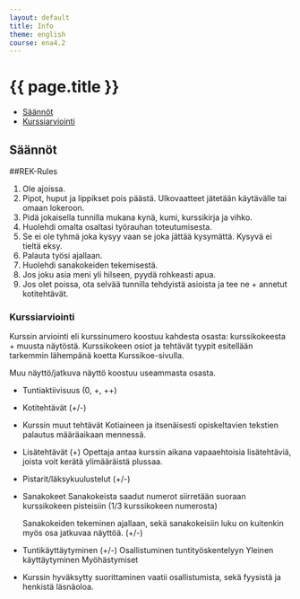 ```yaml
---
layout: default
title: Info
theme: english
course: ena4.2
---
```


<div class="container">
<div class="header-row">
<div class="main-header">
<h1>{{ page.title }}</h1>
</div>
</div>
<div class="content-row">
<div class="sidebar">
<div class="page-sidebar affix" data-spy="affix" data-offset-top="250">
<ul class="nav page-sidenav">
<li><a href="#saannot">Säännöt</a></li>
<li><a href="#kurssiarviointi">Kurssiarviointi</a></li>
</ul>
</div>
</div>
<div class="info-content">
<h2 id="saannot">Säännöt</h2>

##REK-Rules
1. Ole ajoissa.
2. Pipot, huput ja lippikset pois päästä. Ulkovaatteet jätetään käytävälle tai omaan lokeroon. 3. Pidä jokaisella tunnilla mukana kynä, kumi, kurssikirja ja vihko.4. Huolehdi omalta osaltasi työrauhan toteutumisesta.5. Se ei ole tyhmä joka kysyy vaan se joka jättää kysymättä. Kysyvä ei tieltä eksy.6. Palauta työsi ajallaan.7. Huolehdi sanakokeiden tekemisestä.8. Jos joku asia meni yli hilseen, pyydä rohkeasti apua. 9. Jos olet poissa, ota selvää tunnilla tehdyistä asioista ja tee ne + annetut kotitehtävät.

<h3 id="kurssiarviointi">Kurssiarviointi</h3>

Kurssin arviointi eli kurssinumero koostuu kahdesta osasta: kurssikokeesta + muusta näytöstä. Kurssikokeen osiot ja tehtävät tyypit esitellään tarkemmin lähempänä koetta Kurssikoe-sivulla. Muu näyttö/jatkuva näyttö koostuu useammasta osasta.* Tuntiaktiivisuus (0, +, ++)* Kotitehtävät (+/-)* Kurssin muut tehtävät	Kotiaineen ja itsenäisesti opiskeltavien tekstien 	palautus määräaikaan mennessä.* Lisätehtävät (+)	Opettaja antaa kurssin aikana vapaaehtoisia 	lisätehtäviä, joista voit kerätä ylimääräistä 	plussaa.* Pistarit/läksykuulustelut (+/-)* Sanakokeet	Sanakokeista saadut numerot siirretään suoraan 	kurssikokeen pisteisiin (1/3 kurssikokeen numerosta)	Sanakokeiden tekeminen ajallaan, sekä sanakokeisiin 	luku on kuitenkin myös osa jatkuvaa näyttöä. (+/-)* Tuntikäyttäytyminen (+/-)	Osallistuminen tuntityöskentelyyn	Yleinen käyttäytyminen	Myöhästymiset* Kurssin hyväksytty suorittaminen vaatii osallistumista, sekä fyysistä ja henkistä läsnäoloa.

</div>
</div>
</div>
